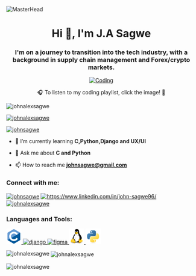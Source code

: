![MasterHead](https://camo.githubusercontent.com/c04834991bd724271632b1aa569fd5ae9564b2c12fdea274f8d577695c8f835d/68747470733a2f2f6d656469612e67726170686173736574732e636f6d2f694f48566b775a4a53524f4f394c616670486958)
<h1 align="center">Hi 👋, I'm J.A Sagwe</h1>
<h3 align="center">I'm on a journey to transition into the tech industry, with a background in supply chain management and Forex/crypto markets.</h3>
<div align="center">
  <a href="https://open.spotify.com/playlist/1abfCh7hMHzb2xTLZPZXtT?si=d86a0993b8d04ac6">
    <img alt="Coding" width="400" src="https://camo.githubusercontent.com/bdf64db7ecc488c26bedeca8dd6a4909eecb2f05b2d06698c14013fab5b4e5cf/68747470733a2f2f692e696d6775722e636f6d2f6d5649723230372e676966">
  </a>
  <p align="center">🎧 To listen to my coding playlist, click the image! 🎵</p>
</div>


<p align="left"> <img src="https://komarev.com/ghpvc/?username=johnalexsagwe&label=Profile%20views&color=0e75b6&style=flat" alt="johnalexsagwe" /> </p>

<p align="left"> <a href="https://github.com/ryo-ma/github-profile-trophy"><img src="https://github-profile-trophy.vercel.app/?username=johnalexsagwe" alt="johnalexsagwe" /></a> </p>

<p align="left"> <a href="https://twitter.com/johnsagwe" target="blank"><img src="https://img.shields.io/twitter/follow/johnsagwe?logo=twitter&style=for-the-badge" alt="johnsagwe" /></a> </p>

- 🌱 I’m currently learning **C,Python,Django and UX/UI**

- 💬 Ask me about **C and Python**

- 📫 How to reach me **johnsagwe@gmail.com**

<h3 align="left">Connect with me:</h3>
<p align="left">
<a href="https://twitter.com/johnsagwe" target="blank"><img align="center" src="https://raw.githubusercontent.com/rahuldkjain/github-profile-readme-generator/master/src/images/icons/Social/twitter.svg" alt="johnsagwe" height="30" width="40" /></a>
<a href="https://linkedin.com/in/https://www.linkedin.com/in/john-sagwe96/" target="blank"><img align="center" src="https://raw.githubusercontent.com/rahuldkjain/github-profile-readme-generator/master/src/images/icons/Social/linked-in-alt.svg" alt="https://www.linkedin.com/in/john-sagwe96/" height="30" width="40" /></a>
<a href="https://www.leetcode.com/johnalexsagwe" target="blank"><img align="center" src="https://raw.githubusercontent.com/rahuldkjain/github-profile-readme-generator/master/src/images/icons/Social/leet-code.svg" alt="johnalexsagwe" height="30" width="40" /></a>
</p>

<h3 align="left">Languages and Tools:</h3>
<p align="left"> <a href="https://www.cprogramming.com/" target="_blank" rel="noreferrer"> <img src="https://raw.githubusercontent.com/devicons/devicon/master/icons/c/c-original.svg" alt="c" width="40" height="40"/> </a> <a href="https://www.djangoproject.com/" target="_blank" rel="noreferrer"> <img src="https://cdn.worldvectorlogo.com/logos/django.svg" alt="django" width="40" height="40"/> </a> <a href="https://www.figma.com/" target="_blank" rel="noreferrer"> <img src="https://www.vectorlogo.zone/logos/figma/figma-icon.svg" alt="figma" width="40" height="40"/> </a> <a href="https://www.linux.org/" target="_blank" rel="noreferrer"> <img src="https://raw.githubusercontent.com/devicons/devicon/master/icons/linux/linux-original.svg" alt="linux" width="40" height="40"/> </a> <a href="https://www.python.org" target="_blank" rel="noreferrer"> <img src="https://raw.githubusercontent.com/devicons/devicon/master/icons/python/python-original.svg" alt="python" width="40" height="40"/> </a> </p>

<p><img align="left" src="https://github-readme-stats.vercel.app/api/top-langs?username=johnalexsagwe&show_icons=true&locale=en&layout=compact" alt="johnalexsagwe" /></p>

<p>&nbsp;<img align="center" src="https://github-readme-stats.vercel.app/api?username=johnalexsagwe&show_icons=true&locale=en" alt="johnalexsagwe" /></p>

<p><img align="center" src="https://github-readme-streak-stats.herokuapp.com/?user=johnalexsagwe&" alt="johnalexsagwe" /></p>
